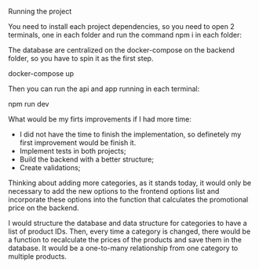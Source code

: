 Running the project

You need to install each project dependencies, so you need to open 2 terminals, one in each folder and run the command npm i in each folder:

The database are centralized on the docker-compose on the backend folder, so you have to spin it as the first step.

docker-compose up

Then you can run the api and app running in each terminal:

npm run dev

What would be my firts improvements if I had more time:

- I did not have the time to finish the implementation, so definetely my first improvement would be finish it.
- Implement tests in both projects;
- Build the backend with a better structure;
- Create validations;

Thinking about adding more categories, as it stands today, it would only be necessary to add the new options to the frontend options list and incorporate these options into the function that calculates the promotional price on the backend.

I would structure the database and data structure for categories to have a list of product IDs. Then, every time a category is changed, there would be a function to recalculate the prices of the products and save them in the database.
It would be a one-to-many relationship from one category to multiple products.